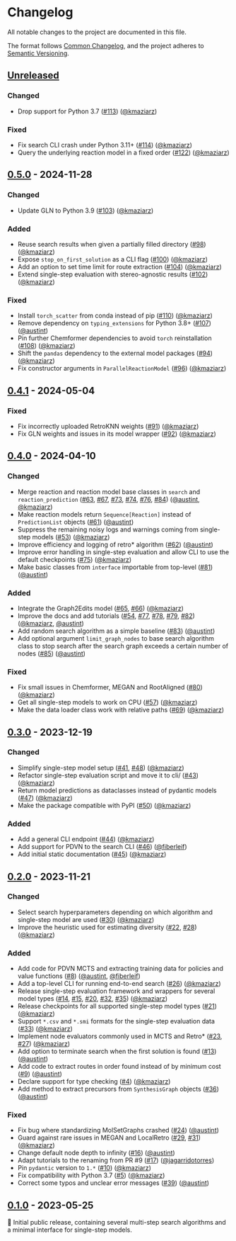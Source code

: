 # Changelog

All notable changes to the project are documented in this file.

The format follows [Common Changelog](https://common-changelog.org/),
and the project adheres to [Semantic Versioning](https://semver.org/spec/v2.0.0.html).

## [Unreleased]

### Changed

- Drop support for Python 3.7 ([#113](https://github.com/microsoft/syntheseus/pull/113)) ([@kmaziarz])

### Fixed

- Fix search CLI crash under Python 3.11+ ([#114](https://github.com/microsoft/syntheseus/pull/114)) ([@kmaziarz])
- Query the underlying reaction model in a fixed order ([#122](https://github.com/microsoft/syntheseus/pull/122)) ([@kmaziarz])

## [0.5.0] - 2024-11-28

### Changed

- Update GLN to Python 3.9 ([#103](https://github.com/microsoft/syntheseus/pull/103)) ([@kmaziarz])

### Added

- Reuse search results when given a partially filled directory ([#98](https://github.com/microsoft/syntheseus/pull/98)) ([@kmaziarz])
- Expose `stop_on_first_solution` as a CLI flag ([#100](https://github.com/microsoft/syntheseus/pull/100)) ([@kmaziarz])
- Add an option to set time limit for route extraction ([#104](https://github.com/microsoft/syntheseus/pull/104)) ([@kmaziarz])
- Extend single-step evaluation with stereo-agnostic results ([#102](https://github.com/microsoft/syntheseus/pull/102)) ([@kmaziarz])

### Fixed

- Install `torch_scatter` from conda instead of pip ([#110](https://github.com/microsoft/syntheseus/pull/110)) ([@kmaziarz])
- Remove dependency on `typing_extensions` for Python 3.8+ ([#107](https://github.com/microsoft/syntheseus/pull/107)) ([@austint])
- Pin further Chemformer dependencies to avoid `torch` reinstallation ([#108](https://github.com/microsoft/syntheseus/pull/108)) ([@kmaziarz])
- Shift the `pandas` dependency to the external model packages ([#94](https://github.com/microsoft/syntheseus/pull/94)) ([@kmaziarz])
- Fix constructor arguments in `ParallelReactionModel` ([#96](https://github.com/microsoft/syntheseus/pull/96)) ([@kmaziarz])

## [0.4.1] - 2024-05-04

### Fixed

- Fix incorrectly uploaded RetroKNN weights ([#91](https://github.com/microsoft/syntheseus/pull/91)) ([@kmaziarz])
- Fix GLN weights and issues in its model wrapper ([#92](https://github.com/microsoft/syntheseus/pull/92)) ([@kmaziarz])

## [0.4.0] - 2024-04-10

### Changed

- Merge reaction and reaction model base classes in `search` and `reaction_prediction` ([#63](https://github.com/microsoft/syntheseus/pull/63), [#67](https://github.com/microsoft/syntheseus/pull/67), [#73](https://github.com/microsoft/syntheseus/pull/73), [#74](https://github.com/microsoft/syntheseus/pull/74), [#76](https://github.com/microsoft/syntheseus/pull/76), [#84](https://github.com/microsoft/syntheseus/pull/84)) ([@austint], [@kmaziarz])
- Make reaction models return `Sequence[Reaction]` instead of `PredictionList` objects ([#61](https://github.com/microsoft/syntheseus/pull/61)) ([@austint])
- Suppress the remaining noisy logs and warnings coming from single-step models ([#53](https://github.com/microsoft/syntheseus/pull/53)) ([@kmaziarz])
- Improve efficiency and logging of retro* algorithm ([#62](https://github.com/microsoft/syntheseus/pull/62)) ([@austint])
- Improve error handling in single-step evaluation and allow CLI to use the default checkpoints ([#75](https://github.com/microsoft/syntheseus/pull/75)) ([@kmaziarz])
- Make basic classes from `interface` importable from top-level ([#81](https://github.com/microsoft/syntheseus/pull/81)) ([@austint])

### Added

- Integrate the Graph2Edits model ([#65](https://github.com/microsoft/syntheseus/pull/65), [#66](https://github.com/microsoft/syntheseus/pull/66)) ([@kmaziarz])
- Improve the docs and add tutorials ([#54](https://github.com/microsoft/syntheseus/pull/54), [#77](https://github.com/microsoft/syntheseus/pull/77), [#78](https://github.com/microsoft/syntheseus/pull/78), [#79](https://github.com/microsoft/syntheseus/pull/79), [#82](https://github.com/microsoft/syntheseus/pull/82)) ([@kmaziarz], [@austint])
- Add random search algorithm as a simple baseline ([#83](https://github.com/microsoft/syntheseus/pull/83)) ([@austint])
- Add optional argument `limit_graph_nodes` to base search algorithm class to stop search after the search graph exceeds a certain number of nodes ([#85](https://github.com/microsoft/syntheseus/pull/85)) ([@austint])

### Fixed

- Fix small issues in Chemformer, MEGAN and RootAligned ([#80](https://github.com/microsoft/syntheseus/pull/80)) ([@kmaziarz])
- Get all single-step models to work on CPU ([#57](https://github.com/microsoft/syntheseus/pull/57)) ([@kmaziarz])
- Make the data loader class work with relative paths ([#69](https://github.com/microsoft/syntheseus/pull/69)) ([@kmaziarz])

## [0.3.0] - 2023-12-19

### Changed

- Simplify single-step model setup ([#41](https://github.com/microsoft/syntheseus/pull/41), [#48](https://github.com/microsoft/syntheseus/pull/48)) ([@kmaziarz])
- Refactor single-step evaluation script and move it to cli/ ([#43](https://github.com/microsoft/syntheseus/pull/43)) ([@kmaziarz])
- Return model predictions as dataclasses instead of pydantic models ([#47](https://github.com/microsoft/syntheseus/pull/47)) ([@kmaziarz])
- Make the package compatible with PyPI ([#50](https://github.com/microsoft/syntheseus/pull/50)) ([@kmaziarz])

### Added

- Add a general CLI endpoint ([#44](https://github.com/microsoft/syntheseus/pull/44)) ([@kmaziarz])
- Add support for PDVN to the search CLI ([#46](https://github.com/microsoft/syntheseus/pull/46)) ([@fiberleif])
- Add initial static documentation ([#45](https://github.com/microsoft/syntheseus/pull/45)) ([@kmaziarz])

## [0.2.0] - 2023-11-21

### Changed

- Select search hyperparameters depending on which algorithm and single-step model are used ([#30](https://github.com/microsoft/syntheseus/pull/30)) ([@kmaziarz])
- Improve the heuristic used for estimating diversity ([#22](https://github.com/microsoft/syntheseus/pull/22), [#28](https://github.com/microsoft/syntheseus/pull/28)) ([@kmaziarz])

### Added

- Add code for PDVN MCTS and extracting training data for policies and value functions ([#8](https://github.com/microsoft/syntheseus/pull/8)) ([@austint], [@fiberleif])
- Add a top-level CLI for running end-to-end search ([#26](https://github.com/microsoft/syntheseus/pull/26)) ([@kmaziarz])
- Release single-step evaluation framework and wrappers for several model types ([#14](https://github.com/microsoft/syntheseus/pull/14), [#15](https://github.com/microsoft/syntheseus/pull/15), [#20](https://github.com/microsoft/syntheseus/pull/20), [#32](https://github.com/microsoft/syntheseus/pull/32), [#35](https://github.com/microsoft/syntheseus/pull/35)) ([@kmaziarz])
- Release checkpoints for all supported single-step model types ([#21](https://github.com/microsoft/syntheseus/pull/21)) ([@kmaziarz])
- Support `*.csv` and `*.smi` formats for the single-step evaluation data ([#33](https://github.com/microsoft/syntheseus/pull/33)) ([@kmaziarz])
- Implement node evaluators commonly used in MCTS and Retro* ([#23](https://github.com/microsoft/syntheseus/pull/23), [#27](https://github.com/microsoft/syntheseus/pull/27)) ([@kmaziarz])
- Add option to terminate search when the first solution is found ([#13](https://github.com/microsoft/syntheseus/pull/13)) ([@austint])
- Add code to extract routes in order found instead of by minimum cost ([#9](https://github.com/microsoft/syntheseus/pull/9)) ([@austint])
- Declare support for type checking ([#4](https://github.com/microsoft/syntheseus/pull/4)) ([@kmaziarz])
- Add method to extract precursors from `SynthesisGraph` objects ([#36](https://github.com/microsoft/syntheseus/pull/36)) ([@austint])

### Fixed

- Fix bug where standardizing MolSetGraphs crashed ([#24](https://github.com/microsoft/syntheseus/pull/24)) ([@austint])
- Guard against rare issues in MEGAN and LocalRetro ([#29](https://github.com/microsoft/syntheseus/pull/29), [#31](https://github.com/microsoft/syntheseus/pull/31)) ([@kmaziarz])
- Change default node depth to infinity ([#16](https://github.com/microsoft/syntheseus/pull/16)) ([@austint])
- Adapt tutorials to the renaming from PR #9 ([#17](https://github.com/microsoft/syntheseus/pull/17)) ([@jagarridotorres])
- Pin `pydantic` version to `1.*` ([#10](https://github.com/microsoft/syntheseus/pull/10)) ([@kmaziarz])
- Fix compatibility with Python 3.7 ([#5](https://github.com/microsoft/syntheseus/pull/5)) ([@kmaziarz])
- Correct some typos and unclear error messages ([#39](https://github.com/microsoft/syntheseus/pull/39)) ([@austint])

## [0.1.0] - 2023-05-25

:seedling: Initial public release, containing several multi-step search algorithms and a minimal interface for single-step models.

[Unreleased]: https://github.com/microsoft/syntheseus/compare/v0.5.0...HEAD
[0.1.0]: https://github.com/microsoft/syntheseus/releases/tag/v0.1.0
[0.2.0]: https://github.com/microsoft/syntheseus/releases/tag/v0.2.0
[0.3.0]: https://github.com/microsoft/syntheseus/releases/tag/v0.3.0
[0.4.0]: https://github.com/microsoft/syntheseus/releases/tag/v0.4.0
[0.4.1]: https://github.com/microsoft/syntheseus/releases/tag/v0.4.1
[0.5.0]: https://github.com/microsoft/syntheseus/releases/tag/v0.5.0

[@austint]: https://github.com/AustinT
[@kmaziarz]: https://github.com/kmaziarz
[@jagarridotorres]: https://github.com/jagarridotorres
[@fiberleif]: https://github.com/fiberleif

